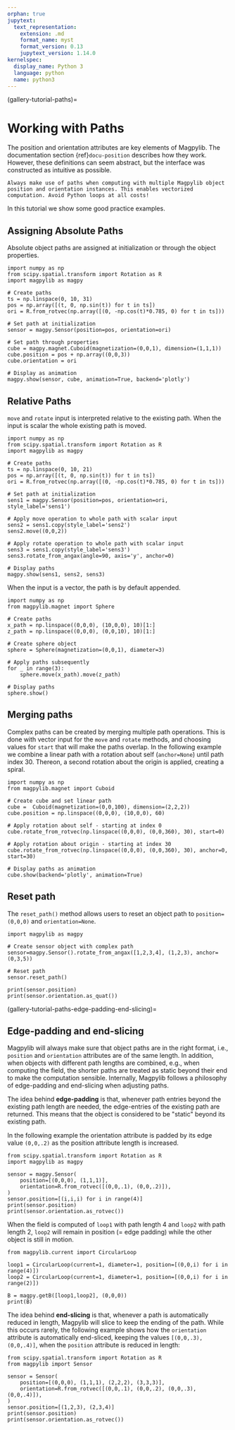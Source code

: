 ```yaml
---
orphan: true
jupytext:
  text_representation:
    extension: .md
    format_name: myst
    format_version: 0.13
    jupytext_version: 1.14.0
kernelspec:
  display_name: Python 3
  language: python
  name: python3
---
```


(gallery-tutorial-paths)=

# Working with Paths

The position and orientation attributes are key elements of Magpylib. The documentation section {ref}`docu-position` describes how they work. However, these definitions can seem abstract, but the interface was constructed as intuitive as possible.

```{important}
Always make use of paths when computing with multiple Magpylib object position and orientation instances. This enables vectorized computation. Avoid Python loops at all costs!
```

In this tutorial we show some good practice examples.

## Assigning Absolute Paths

Absolute object paths are assigned at initialization or through the object properties.

```{code-cell} ipython3
import numpy as np
from scipy.spatial.transform import Rotation as R
import magpylib as magpy

# Create paths
ts = np.linspace(0, 10, 31)
pos = np.array([(t, 0, np.sin(t)) for t in ts])
ori = R.from_rotvec(np.array([(0, -np.cos(t)*0.785, 0) for t in ts]))

# Set path at initialization
sensor = magpy.Sensor(position=pos, orientation=ori)

# Set path through properties
cube = magpy.magnet.Cuboid(magnetization=(0,0,1), dimension=(1,1,1))
cube.position = pos + np.array((0,0,3))
cube.orientation = ori

# Display as animation
magpy.show(sensor, cube, animation=True, backend='plotly')

```

## Relative Paths

`move` and `rotate` input is interpreted relative to the existing path. When the input is scalar the whole existing path is moved.

```{code-cell} ipython3
import numpy as np
from scipy.spatial.transform import Rotation as R
import magpylib as magpy

# Create paths
ts = np.linspace(0, 10, 21)
pos = np.array([(t, 0, np.sin(t)) for t in ts])
ori = R.from_rotvec(np.array([(0, -np.cos(t)*0.785, 0) for t in ts]))

# Set path at initialization
sens1 = magpy.Sensor(position=pos, orientation=ori, style_label='sens1')

# Apply move operation to whole path with scalar input
sens2 = sens1.copy(style_label='sens2')
sens2.move((0,0,2))

# Apply rotate operation to whole path with scalar input
sens3 = sens1.copy(style_label='sens3')
sens3.rotate_from_angax(angle=90, axis='y', anchor=0)

# Display paths
magpy.show(sens1, sens2, sens3)
```

When the input is a vector, the path is by default appended.

```{code-cell} ipython3
import numpy as np
from magpylib.magnet import Sphere

# Create paths
x_path = np.linspace((0,0,0), (10,0,0), 10)[1:]
z_path = np.linspace((0,0,0), (0,0,10), 10)[1:]

# Create sphere object
sphere = Sphere(magnetization=(0,0,1), diameter=3)

# Apply paths subsequently
for _ in range(3):
    sphere.move(x_path).move(z_path)

# Display paths
sphere.show()
```

## Merging paths

Complex paths can be created by merging multiple path operations. This is done with vector input for the `move` and `rotate` methods, and choosing values for `start` that will make the paths overlap. In the following example we combine a linear path with a rotation about self (`anchor=None`) until path index 30. Thereon, a second rotation about the origin is applied, creating a spiral.

```{code-cell} ipython3
import numpy as np
from magpylib.magnet import Cuboid

# Create cube and set linear path
cube =  Cuboid(magnetization=(0,0,100), dimension=(2,2,2))
cube.position = np.linspace((0,0,0), (10,0,0), 60)

# Apply rotation about self - starting at index 0
cube.rotate_from_rotvec(np.linspace((0,0,0), (0,0,360), 30), start=0)

# Apply rotation about origin - starting at index 30
cube.rotate_from_rotvec(np.linspace((0,0,0), (0,0,360), 30), anchor=0, start=30)

# Display paths as animation
cube.show(backend='plotly', animation=True)
```

## Reset path

The `reset_path()` method allows users to reset an object path to `position=(0,0,0)` and `orientation=None`.

```{code-cell} ipython3
import magpylib as magpy

# Create sensor object with complex path
sensor=magpy.Sensor().rotate_from_angax([1,2,3,4], (1,2,3), anchor=(0,3,5))

# Reset path
sensor.reset_path()

print(sensor.position)
print(sensor.orientation.as_quat())
```

(gallery-tutorial-paths-edge-padding-end-slicing)=

## Edge-padding and end-slicing

Magpylib will always make sure that object paths are in the right format, i.e., `position` and `orientation` attributes are of the same length. In addition, when objects with different path lengths are combined, e.g., when computing the field, the shorter paths are treated as static beyond their end to make the computation sensible. Internally, Magpylib follows a philosophy of edge-padding and end-slicing when adjusting paths.

The idea behind **edge-padding** is that, whenever path entries beyond the existing path length are needed, the edge-entries of the existing path are returned. This means that the object is considered to be "static" beyond its existing path.

In the following example the orientation attribute is padded by its edge value `(0,0,.2)` as the position attribute length is increased.

```{code-cell} ipython3
from scipy.spatial.transform import Rotation as R
import magpylib as magpy

sensor = magpy.Sensor(
    position=[(0,0,0), (1,1,1)],
    orientation=R.from_rotvec([(0,0,.1), (0,0,.2)]),
)
sensor.position=[(i,i,i) for i in range(4)]
print(sensor.position)
print(sensor.orientation.as_rotvec())
```

When the field is computed of `loop1` with path length 4 and `loop2` with path length 2, `loop2` will remain in position (= edge padding) while the other object is still in motion.

```{code-cell} ipython3
from magpylib.current import CircularLoop

loop1 = CircularLoop(current=1, diameter=1, position=[(0,0,i) for i in range(4)])
loop2 = CircularLoop(current=1, diameter=1, position=[(0,0,i) for i in range(2)])

B = magpy.getB([loop1,loop2], (0,0,0))
print(B)
```

The idea behind **end-slicing** is that, whenever a path is automatically reduced in length, Magpylib will slice to keep the ending of the path. While this occurs rarely, the following example shows how the `orientation` attribute is automatically end-sliced, keeping the values `[(0,0,.3), (0,0,.4)]`, when the `position` attribute is reduced in length:

```{code-cell} ipython3
from scipy.spatial.transform import Rotation as R
from magpylib import Sensor

sensor = Sensor(
    position=[(0,0,0), (1,1,1), (2,2,2), (3,3,3)],
    orientation=R.from_rotvec([(0,0,.1), (0,0,.2), (0,0,.3), (0,0,.4)]),
)
sensor.position=[(1,2,3), (2,3,4)]
print(sensor.position)
print(sensor.orientation.as_rotvec())
```
